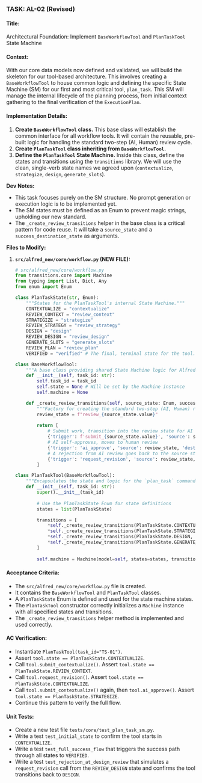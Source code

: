 ### **TASK: AL-02 (Revised)**

#### **Title:**
Architectural Foundation: Implement `BaseWorkflowTool` and `PlanTaskTool` State Machine

#### **Context:**
With our core data models now defined and validated, we will build the skeleton for our tool-based architecture. This involves creating a `BaseWorkflowTool` to house common logic and defining the specific State Machine (SM) for our first and most critical tool, `plan_task`. This SM will manage the internal lifecycle of the planning process, from initial context gathering to the final verification of the `ExecutionPlan`.

#### **Implementation Details:**
1.  **Create `BaseWorkflowTool` class.** This base class will establish the common interface for all workflow tools. It will contain the reusable, pre-built logic for handling the standard two-step (AI, Human) review cycle.
2.  **Create `PlanTaskTool` class inheriting from `BaseWorkflowTool`.**
3.  **Define the `PlanTaskTool` State Machine.** Inside this class, define the states and transitions using the `transitions` library. We will use the clean, single-verb state names we agreed upon (`contextualize`, `strategize`, `design`, `generate_slots`).

**Dev Notes:**
*   This task focuses purely on the SM structure. No prompt generation or execution logic is to be implemented yet.
*   The SM states must be defined as an Enum to prevent magic strings, upholding our new standard.
*   The `_create_review_transitions` helper in the base class is a critical pattern for code reuse. It will take a `source_state` and a `success_destination_state` as arguments.

**Files to Modify:**

1.  **`src/alfred_new/core/workflow.py` (NEW FILE):**
    ```python
    # src/alfred_new/core/workflow.py
    from transitions.core import Machine
    from typing import List, Dict, Any
    from enum import Enum

    class PlanTaskState(str, Enum):
        """States for the PlanTaskTool's internal State Machine."""
        CONTEXTUALIZE = "contextualize"
        REVIEW_CONTEXT = "review_context"
        STRATEGIZE = "strategize"
        REVIEW_STRATEGY = "review_strategy"
        DESIGN = "design"
        REVIEW_DESIGN = "review_design"
        GENERATE_SLOTS = "generate_slots"
        REVIEW_PLAN = "review_plan"
        VERIFIED = "verified" # The final, terminal state for the tool.

    class BaseWorkflowTool:
        """A base class providing shared State Machine logic for Alfred's tools."""
        def __init__(self, task_id: str):
            self.task_id = task_id
            self.state = None # Will be set by the Machine instance
            self.machine = None

        def _create_review_transitions(self, source_state: Enum, success_destination_state: Enum) -> List[Dict[str, Any]]:
            """Factory for creating the standard two-step (AI, Human) review transitions."""
            review_state = f"review_{source_state.value}"
            
            return [
                # Submit work, transition into the review state for AI self-review
                {'trigger': f'submit_{source_state.value}', 'source': source_state, 'dest': review_state},
                # AI self-approves, moves to human review
                {'trigger': 'ai_approve', 'source': review_state, 'dest': success_destination_state},
                # A rejection from AI review goes back to the source state to be reworked
                {'trigger': 'request_revision', 'source': review_state, 'dest': source_state},
            ]

    class PlanTaskTool(BaseWorkflowTool):
        """Encapsulates the state and logic for the `plan_task` command."""
        def __init__(self, task_id: str):
            super().__init__(task_id)
            
            # Use the PlanTaskState Enum for state definitions
            states = list(PlanTaskState)

            transitions = [
                *self._create_review_transitions(PlanTaskState.CONTEXTUALIZE, PlanTaskState.STRATEGIZE),
                *self._create_review_transitions(PlanTaskState.STRATEGIZE, PlanTaskState.DESIGN),
                *self._create_review_transitions(PlanTaskState.DESIGN, PlanTaskState.GENERATE_SLOTS),
                *self._create_review_transitions(PlanTaskState.GENERATE_SLOTS, PlanTaskState.VERIFIED),
            ]
            
            self.machine = Machine(model=self, states=states, transitions=transitions, initial=PlanTaskState.CONTEXTUALIZE)
    ```

#### **Acceptance Criteria:**
*   The `src/alfred_new/core/workflow.py` file is created.
*   It contains the `BaseWorkflowTool` and `PlanTaskTool` classes.
*   A `PlanTaskState` Enum is defined and used for the state machine states.
*   The `PlanTaskTool` constructor correctly initializes a `Machine` instance with all specified states and transitions.
*   The `_create_review_transitions` helper method is implemented and used correctly.

#### **AC Verification:**
*   Instantiate `PlanTaskTool(task_id="TS-01")`.
*   Assert `tool.state == PlanTaskState.CONTEXTUALIZE`.
*   Call `tool.submit_contextualize()`. Assert `tool.state == PlanTaskState.REVIEW_CONTEXT`.
*   Call `tool.request_revision()`. Assert `tool.state == PlanTaskState.CONTEXTUALIZE`.
*   Call `tool.submit_contextualize()` again, then `tool.ai_approve()`. Assert `tool.state == PlanTaskState.STRATEGIZE`.
*   Continue this pattern to verify the full flow.

#### **Unit Tests:**
*   Create a new test file `tests/core/test_plan_task_sm.py`.
*   Write a test `test_initial_state` to confirm the tool starts in `CONTEXTUALIZE`.
*   Write a test `test_full_success_flow` that triggers the success path through all states to `VERIFIED`.
*   Write a test `test_rejection_at_design_review` that simulates a `request_revision` call from the `REVIEW_DESIGN` state and confirms the tool transitions back to `DESIGN`.